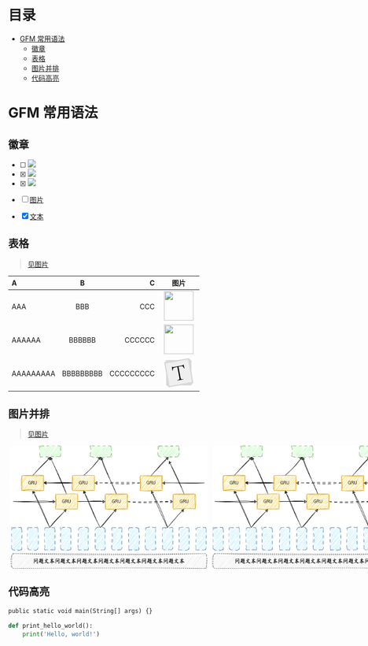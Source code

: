 # 目录
- [GFM 常用语法](#gfm-常用语法)
  - [徽章](#徽章)
  - [表格](#表格)
  - [图片并排](#图片并排)
  - [代码高亮](#代码高亮)

# GFM 常用语法

## 徽章
- [ ] <img src="https://img.shields.io/badge/GFM-文字-ff5722.svg?colorB=00CD00" />
- [x] <img src="https://img.shields.io/badge/GFM-表格-ff5722.svg?colorB=ff69b4" />
- [x] <img src="https://img.shields.io/badge/GFM-图片-ff5722.svg?colorB=FFB6C1&" />
- [ ] [图片](/img-one/Git-流程.png)
- [x] [文本](/img-one/空白.txt)


## 表格
> [见图片](/Typora.png)

| A | B | C | 图片 |
| :- | :-: | -: | :-: |
| AAA | BBB | CCC | <img hspace="5px" width="60px" height="60px" src="/Typora.ico" /> | 
| AAAAAA | BBBBBB | CCCCCC | <img hspace="5px" width="60px" height="60px" src="/Typora.ico" /> |
| AAAAAAAAA | BBBBBBBBB | CCCCCCCCC | <img hspace="5px" width="60px" height="60px" src="/Typora.png" /> |


## 图片并排
> [见图片](/GRU模型手绘.png)
<div align="center" style="display:flex">
<img hspace="5px" width="400px" height="250px" src="/GRU模型手绘.png" />
<img hspace="5px" width="400px" height="250px" src="/GRU模型手绘.png" />
</div>

## 代码高亮
```
public static void main(String[] args) {}
```

```python
def print_hello_world():
    print('Hello, world!')
```

